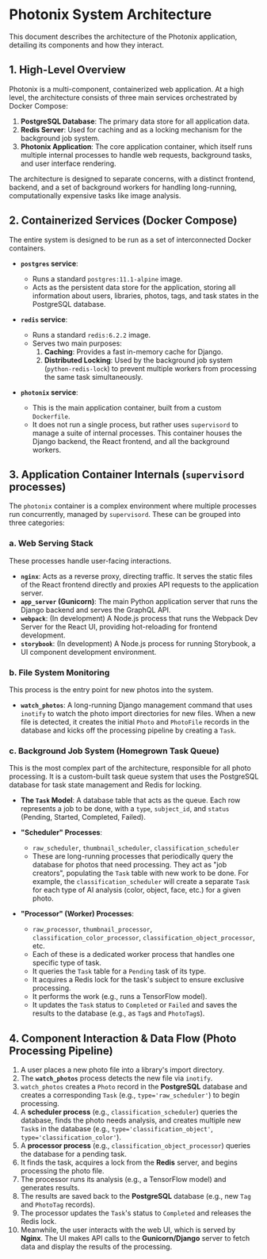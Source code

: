 # Photonix System Architecture

This document describes the architecture of the Photonix application, detailing its components and how they interact.

## 1. High-Level Overview

Photonix is a multi-component, containerized web application. At a high level, the architecture consists of three main services orchestrated by Docker Compose:

1.  **PostgreSQL Database**: The primary data store for all application data.
2.  **Redis Server**: Used for caching and as a locking mechanism for the background job system.
3.  **Photonix Application**: The core application container, which itself runs multiple internal processes to handle web requests, background tasks, and user interface rendering.

The architecture is designed to separate concerns, with a distinct frontend, backend, and a set of background workers for handling long-running, computationally expensive tasks like image analysis.

## 2. Containerized Services (Docker Compose)

The entire system is designed to be run as a set of interconnected Docker containers.

*   **`postgres` service**:
    *   Runs a standard `postgres:11.1-alpine` image.
    *   Acts as the persistent data store for the application, storing all information about users, libraries, photos, tags, and task states in the PostgreSQL database.

*   **`redis` service**:
    *   Runs a standard `redis:6.2.2` image.
    *   Serves two main purposes:
        1.  **Caching**: Provides a fast in-memory cache for Django.
        2.  **Distributed Locking**: Used by the background job system (`python-redis-lock`) to prevent multiple workers from processing the same task simultaneously.

*   **`photonix` service**:
    *   This is the main application container, built from a custom `Dockerfile`.
    *   It does not run a single process, but rather uses `supervisord` to manage a suite of internal processes. This container houses the Django backend, the React frontend, and all the background workers.

## 3. Application Container Internals (`supervisord` processes)

The `photonix` container is a complex environment where multiple processes run concurrently, managed by `supervisord`. These can be grouped into three categories:

### a. Web Serving Stack

These processes handle user-facing interactions.

*   **`nginx`**: Acts as a reverse proxy, directing traffic. It serves the static files of the React frontend directly and proxies API requests to the application server.
*   **`app_server` (Gunicorn)**: The main Python application server that runs the Django backend and serves the GraphQL API.
*   **`webpack`**: (In development) A Node.js process that runs the Webpack Dev Server for the React UI, providing hot-reloading for frontend development.
*   **`storybook`**: (In development) A Node.js process for running Storybook, a UI component development environment.

### b. File System Monitoring

This process is the entry point for new photos into the system.

*   **`watch_photos`**: A long-running Django management command that uses `inotify` to watch the photo import directories for new files. When a new file is detected, it creates the initial `Photo` and `PhotoFile` records in the database and kicks off the processing pipeline by creating a `Task`.

### c. Background Job System (Homegrown Task Queue)

This is the most complex part of the architecture, responsible for all photo processing. It is a custom-built task queue system that uses the PostgreSQL database for task state management and Redis for locking.

*   **The `Task` Model**: A database table that acts as the queue. Each row represents a job to be done, with a `type`, `subject_id`, and `status` (Pending, Started, Completed, Failed).

*   **"Scheduler" Processes**:
    *   `raw_scheduler`, `thumbnail_scheduler`, `classification_scheduler`
    *   These are long-running processes that periodically query the database for photos that need processing. They act as "job creators", populating the `Task` table with new work to be done. For example, the `classification_scheduler` will create a separate `Task` for each type of AI analysis (color, object, face, etc.) for a given photo.

*   **"Processor" (Worker) Processes**:
    *   `raw_processor`, `thumbnail_processor`, `classification_color_processor`, `classification_object_processor`, etc.
    *   Each of these is a dedicated worker process that handles one specific type of task.
    *   It queries the `Task` table for a `Pending` task of its type.
    *   It acquires a Redis lock for the task's subject to ensure exclusive processing.
    *   It performs the work (e.g., runs a TensorFlow model).
    *   It updates the `Task` status to `Completed` or `Failed` and saves the results to the database (e.g., as `Tag`s and `PhotoTag`s).

## 4. Component Interaction & Data Flow (Photo Processing Pipeline)

1.  A user places a new photo file into a library's import directory.
2.  The **`watch_photos`** process detects the new file via `inotify`.
3.  `watch_photos` creates a `Photo` record in the **PostgreSQL** database and creates a corresponding `Task` (e.g., `type='raw_scheduler'`) to begin processing.
4.  A **scheduler process** (e.g., `classification_scheduler`) queries the database, finds the photo needs analysis, and creates multiple new `Task`s in the database (e.g., `type='classification_object'`, `type='classification_color'`).
5.  A **processor process** (e.g., `classification_object_processor`) queries the database for a pending task.
6.  It finds the task, acquires a lock from the **Redis** server, and begins processing the photo file.
7.  The processor runs its analysis (e.g., a TensorFlow model) and generates results.
8.  The results are saved back to the **PostgreSQL** database (e.g., new `Tag` and `PhotoTag` records).
9.  The processor updates the `Task`'s status to `Completed` and releases the Redis lock.
10. Meanwhile, the user interacts with the web UI, which is served by **Nginx**. The UI makes API calls to the **Gunicorn/Django** server to fetch data and display the results of the processing.
